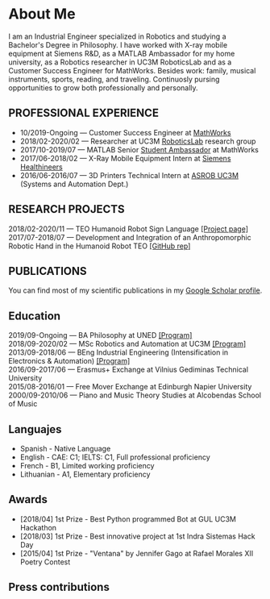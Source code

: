 # About Me

I am an Industrial Engineer specialized in Robotics and studying a Bachelor's Degree in Philosophy. I have worked with X-ray mobile equipment at Siemens R&D, as a MATLAB Ambassador for my home university, as a Robotics researcher in UC3M RoboticsLab and as a Customer Success Engineer for MathWorks. Besides work: family, musical instruments, sports, reading, and traveling. Continuosly pursing opportunities to grow both professionally and personally.


## PROFESSIONAL EXPERIENCE

* 10/2019-Ongoing — Customer Success Engineer at [MathWorks](https://es.mathworks.com/) <br>
* 2018/02-2020/02 — Researcher at UC3M [RoboticsLab](http://roboticslab.uc3m.es/roboticslab/) research group <br>
* 2017/10-2019/07 — MATLAB Senior [Student Ambassador](https://es.mathworks.com/academia/students/student-ambassadors.html) at MathWorks <br>
* 2017/06-2018/02 — X-Ray Mobile Equipment Intern at [Siemens Healthineers](https://www.siemens-healthineers.com/es) <br>
* 2016/06-2016/07 — 3D Printers Technical Intern at [ASROB UC3M](https://asrob.uc3m.es/) (Systems and Automation Dept.) 

## RESEARCH PROJECTS

2018/02-2020/11 — TEO Humanoid Robot Sign Language [[Project page]](http://roboticslab.uc3m.es/roboticslab/robottypeandapp/robot-sign-language) <br>
2017/07-2018/07 — Development and Integration of an Anthropomorphic Robotic Hand in the Humanoid Robot TEO [[GitHub rep]](https://github.com/roboticslab-uc3m/Dextra)

## PUBLICATIONS

You can find most of my scientific publications in my [Google Scholar profile](https://scholar.google.es/citations?user=8wrwg4sAAAAJ&hl=es&authuser=1).


## Education

2019/09-Ongoing — BA Philosophy at UNED [[Program]](http://portal.uned.es/portal/page?_pageid=93,71398199&_dad=portal&_schema=PORTAL&idTitulacion=7001) <br>
2018/09-2020/02 — MSc Robotics and Automation at UC3M [[Program]](https://www.uc3m.es/master/robotics#curriculum) <br>
2013/09-2018/06 — BEng Industrial Engineering (Intensification in Electronics & Automation) [[Program]](https://www.uc3m.es/bachelor-degree/industrial-technologies#program_previousprogram) <br>
2016/09-2017/06 — Erasmus+ Exchange at Vilnius Gediminas Technical University <br>
2015/08-2016/01 — Free Mover Exchange at Edinburgh Napier University <br>
2000/09-2010/06 — Piano and Music Theory Studies at Alcobendas School of Music

## Languajes
* Spanish - Native Language
* English - CAE: C1; IELTS: C1, Full professional proficiency
* French - B1, Limited working proficiency
* Lithuanian - A1, Elementary proficiency

## Awards
* [2018/04] 1st Prize - Best Python programmed Bot at GUL UC3M Hackathon
* [2018/03] 1st Prize - Best innovative project at 1st Indra Sistemas Hack Day
* [2015/04] 1st Prize - "Ventana" by Jennifer Gago at Rafael Morales XII Poetry Contest

## Press contributions

